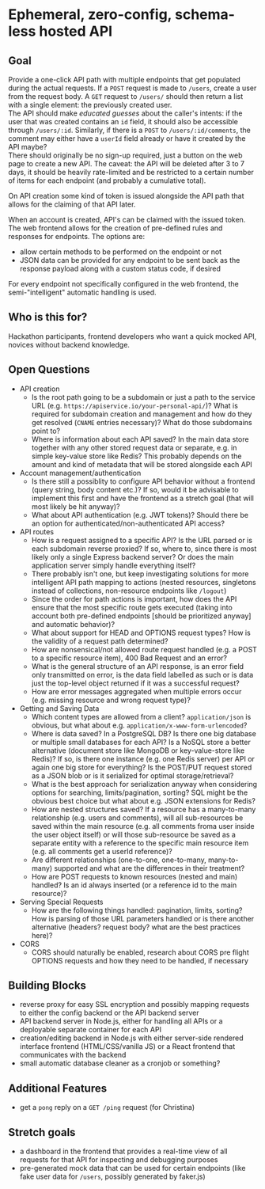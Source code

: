 # Ephemeral, zero-config, schema-less hosted API

## Goal
Provide a one-click API path with multiple endpoints that get populated during the actual requests. If a `POST` request is made to `/users`, create a user from the request body. A `GET` request to `/users/` should then return a list with a single element: the previously created user.  
The API should make _educated guesses_ about the caller's intents: if the user that was created contains an `id` field, it should also be accessible through `/users/:id`. Similarly, if there is a `POST` to `/users/:id/comments`, the comment may either have a `userId` field already or have it created by the API maybe?  
There should originally be no sign-up required, just a button on the web page to create a new API. The caveat: the API will be deleted after 3 to 7 days, it should be heavily rate-limited and be restricted to a certain number of items for each endpoint (and probably a cumulative total).

On API creation some kind of token is issued alongside the API path that allows for the claiming of that API later.

When an account is created, API's can be claimed with the issued token. The web frontend allows for the creation of pre-defined rules and responses for endpoints. The options are:
- allow certain methods to be performed on the endpoint or not
- JSON data can be provided for any endpoint to be sent back as the response payload along with a custom status code, if desired

For every endpoint not specifically configured in the web frontend, the semi-"intelligent" automatic handling is used.

## Who is this for?
Hackathon participants, frontend developers who want a quick mocked API, novices without backend knowledge.

## Open Questions
- API creation
  - Is the root path going to be a subdomain or just a path to the service URL (e.g. `https://apiservice.io/your-personal-api/`)? What is required for subdomain creation and management and how do they get resolved (`CNAME` entries necessary)? What do those subdomains point to?
  - Where is information about each API saved? In the main data store together with any other stored request data or separate, e.g. in simple key-value store like Redis? This probably depends on the amount and kind of metadata that will be stored alongside each API
- Account management/authentication
  - Is there still a possiblity to configure API behavior without a frontend (query string, body content etc.)? If so, would it be advisable to implement this first and have the frontend as a stretch goal (that will most likely be hit anyway)?
  - What about API authentication (e.g. JWT tokens)? Should there be an option for authenticated/non-authenticated API access?
- API routes
  - How is a request assigned to a specific API? Is the URL parsed or is each subdomain reverse proxied? If so, where to, since there is most likely only a single Express backend server? Or does the main application server simply handle everything itself?
  - There probably isn't one, but keep investigating solutions for more intelligent API path mapping to actions (nested resources, singletons instead of collections, non-resource endpoints like `/logout`)
  - Since the order for path actions is important, how does the API ensure that the most specific route gets executed (taking into account both pre-defined endpoints [should be prioritized anyway] and automatic behavior)?
  - What about support for HEAD and OPTIONS request types? How is the validity of a request path determined?
  - How are nonsensical/not allowed route request handled (e.g. a POST to a specific resource item), 400 Bad Request and an error?
  - What is the general structure of an API response, is an error field only transmitted on error, is the data field labelled as such or is data just the top-level object returned if it was a successful request?
  - How are error messages aggregated when multiple errors occur (e.g. missing resource and wrong request type)?
- Getting and Saving Data
  - Which content types are allowed from a client? `application/json` is obvious, but what about e.g. `application/x-www-form-urlencoded`?
  - Where is data saved? In a PostgreSQL DB? Is there one big database or multiple small databases for each API? Is a NoSQL store a better alternative (document store like MongoDB or key-value-store like Redis)? If so, is there one instance (e.g. one Redis server) per API or again one big store for everything? Is the POST/PUT request stored as a JSON blob or is it serialized for optimal storage/retrieval?
  - What is the best approach for serialization anyway when considering options for searching, limits/pagination, sorting? SQL might be the obvious best choice but what about e.g. JSON extensions for Redis?
  - How are nested structures saved? If a resource has a many-to-many relationship (e.g. users and comments), will all sub-resources be saved within the main resource (e.g. all comments froma user inside the user object itself) or will those sub-resource be saved as a separate entity with a reference to the specific main resource item (e.g. all comments get a userId reference)?
  - Are different relationships (one-to-one, one-to-many, many-to-many) supported and what are the differences in their treatment?
  - How are POST requests to known resources (nested and main) handled? Is an id always inserted (or a reference id to the main resource)?
- Serving Special Requests
  - How are the following things handled: pagination, limits, sorting? How is parsing of those URL parameters handled or is there another alternative (headers? request body? what are the best practices here)?
- CORS
  - CORS should naturally be enabled, research about CORS pre flight OPTIONS requests and how they need to be handled, if necessary

## Building Blocks
- reverse proxy for easy SSL encryption and possibly mapping requests to either the config backend or the API backend server
- API backend server in Node.js, either for handling all APIs or a deployable separate container for each API
- creation/editing backend in Node.js with either server-side rendered interface frontend (HTML/CSS/vanilla JS) or a React frontend that communicates with the backend
- small automatic database cleaner as a cronjob or something?

## Additional Features
- get a `pong` reply on a `GET /ping` request (for Christina)

## Stretch goals

- a dashboard in the frontend that provides a real-time view of all requests for that API for inspecting and debugging purposes
- pre-generated mock data that can be used for certain endpoints (like fake user data for `/users`, possibly generated by faker.js)